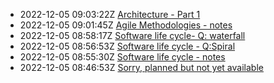 * 2022-12-05 09:03:22Z [Architecture - Part 1](../5)
* 2022-12-05 09:01:45Z [Agile Methodologies - notes](../4)
* 2022-12-05 08:58:17Z [Software life cycle- Q: waterfall](../3)
* 2022-12-05 08:56:53Z [Software life cycle - Q:Spiral](../2)
* 2022-12-05 08:55:30Z [Software life cycle - notes](../1)
* 2022-12-05 08:46:53Z [Sorry, planned but not yet available](../0)
